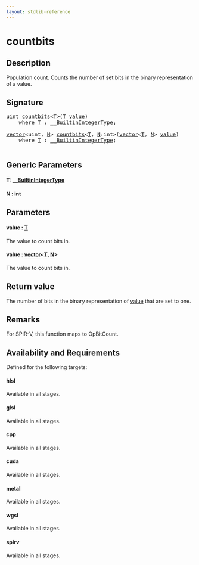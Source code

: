 ```yaml
---
layout: stdlib-reference
---
```


# countbits

## Description

Population count.
Counts the number of set bits in the binary representation of a value.



## Signature 

<pre>
<span class="code_keyword">uint</span> <a href="countbits.md">countbits</a>&lt;<a href="countbits.md#typeparam-T" class="code_type">T</a>&gt;(<a href="countbits.md#typeparam-T" class="code_type">T</a> <a href="countbits.md#decl-value" class="code_param">value</a>)
    <span class='code_keyword'>where</span> <a href="countbits.md#typeparam-T" class="code_type">T</a> : <a href="../interfaces/0_builtinintegertype-029g/index.md" class="code_type">__BuiltinIntegerType</a>;

<a href="../types/vector/index.md" class="code_type">vector</a>&lt;<span class="code_keyword">uint</span>, <a href="countbits.md#decl-N" class="code_var">N</a>&gt; <a href="countbits.md">countbits</a>&lt;<a href="countbits.md#typeparam-T" class="code_type">T</a>, <a href="countbits.md#decl-N" class="code_var">N</a>:<span class="code_keyword">int</span>&gt;(<a href="../types/vector/index.md" class="code_type">vector</a>&lt;<a href="countbits.md#typeparam-T" class="code_type">T</a>, <a href="countbits.md#decl-N" class="code_var">N</a>&gt; <a href="countbits.md#decl-value" class="code_param">value</a>)
    <span class='code_keyword'>where</span> <a href="countbits.md#typeparam-T" class="code_type">T</a> : <a href="../interfaces/0_builtinintegertype-029g/index.md" class="code_type">__BuiltinIntegerType</a>;

</pre>

## Generic Parameters

####  <a id="typeparam-T"></a>T: [\_\_BuiltinIntegerType](../interfaces/0_builtinintegertype-029g/index.md)
####  <a id="decl-N"></a>N  : int

## Parameters

####  <a id="decl-value"></a>value  : [T](countbits.md#typeparam-T)
The value to count bits in.

####  <a id="decl-value"></a>value  : [vector](../types/vector/index.md)\<[T](../types/vector/index.md#typeparam-T), [N](../types/vector/index.md#decl-N)\>
The value to count bits in.


## Return value
The number of bits in the binary representation of <span class='code'><a href="countbits.md#decl-value" class="code_param">value</a></span> that are set to one.

## Remarks
For SPIR-V, this function maps to <span class='code'>OpBitCount</span>.


## Availability and Requirements

Defined for the following targets:

#### hlsl
Available in all stages.

#### glsl
Available in all stages.

#### cpp
Available in all stages.

#### cuda
Available in all stages.

#### metal
Available in all stages.

#### wgsl
Available in all stages.

#### spirv
Available in all stages.




<script>
// Fix .md links to .html when on ReadTheDocs
if (window.location.hostname.includes('readthedocs') || 
    window.location.hostname.includes('rtfd.io')) {
  document.addEventListener('DOMContentLoaded', function() {
    const links = document.querySelectorAll('a');
    links.forEach(link => {
      if (link.getAttribute('href') && link.getAttribute('href').endsWith('.md')) {
        link.href = link.href.replace(/\.md($|#|\?)/, '.html$1');
      }
    });
  });
}
</script>
